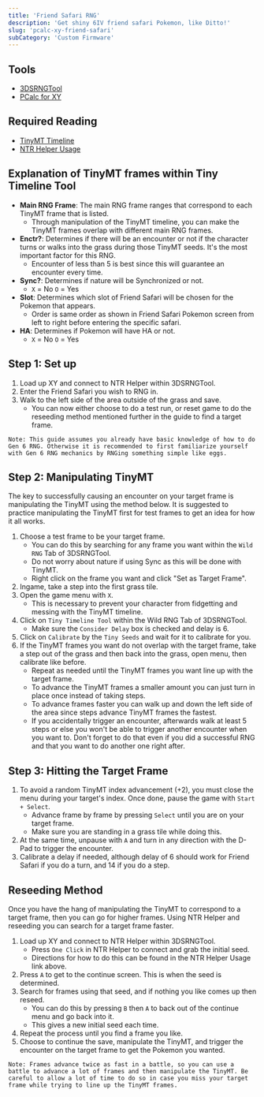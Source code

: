 ```yaml
---
title: 'Friend Safari RNG'
description: 'Get shiny 6IV friend safari Pokemon, like Ditto!'
slug: 'pcalc-xy-friend-safari'
subCategory: 'Custom Firmware'
---
```


## Tools

- [3DSRNGTool](https://github.com/wwwwwwzx/3DSRNGTool/releases)
- [PCalc for XY](https://pokemonrng.com/downloads/pcalc/pcalc-xy.zip)

## Required Reading

- [TinyMT Timeline](https://github.com/wwwwwwzx/3DSRNGTool/wiki/Gen6-TinyMT-Timeline-Calibration)
- [NTR Helper Usage](https://github.com/wwwwwwzx/3DSRNGTool/wiki/NTR-Helper-Usage)

## Explanation of TinyMT frames within Tiny Timeline Tool

- **Main RNG Frame**: The main RNG frame ranges that correspond to each TinyMT frame that is listed.
  - Through manipulation of the TinyMT timeline, you can make the TinyMT frames overlap with different main RNG frames.
- **Enctr?**: Determines if there will be an encounter or not if the character turns or walks into the grass during those TinyMT seeds. It's the most important factor for this RNG.
  - Encounter of less than 5 is best since this will guarantee an encounter every time.
- **Sync?**: Determines if nature will be Synchronized or not.
  - `X` = No `O` = Yes
- **Slot**: Determines which slot of Friend Safari will be chosen for the Pokemon that appears.
  - Order is same order as shown in Friend Safari Pokemon screen from left to right before entering the specific safari.
- **HA**: Determines if Pokemon will have HA or not.
  - `X` = No `O` = Yes

## Step 1: Set up

1. Load up XY and connect to NTR Helper within 3DSRNGTool.
2. Enter the Friend Safari you wish to RNG in.
3. Walk to the left side of the area outside of the grass and save.
   - You can now either choose to do a test run, or reset game to do the reseeding method mentioned further in the guide to find a target frame.

```
Note: This guide assumes you already have basic knowledge of how to do Gen 6 RNG. Otherwise it is recommended to first familiarize yourself with Gen 6 RNG mechanics by RNGing something simple like eggs.
```

## Step 2: Manipulating TinyMT

The key to successfully causing an encounter on your target frame is manipulating the TinyMT using the method below. It is suggested to practice manipulating the TinyMT first for test frames to get an idea for how it all works.

1. Choose a test frame to be your target frame.
   - You can do this by searching for any frame you want within the `Wild RNG` Tab of 3DSRNGTool.
   - Do not worry about nature if using Sync as this will be done with TinyMT.
   - Right click on the frame you want and click "Set as Target Frame".
2. Ingame, take a step into the first grass tile.
3. Open the game menu with `X`.
   - This is necessary to prevent your character from fidgetting and messing with the TinyMT timeline.
4. Click on `Tiny Timeline Tool` within the Wild RNG Tab of 3DSRNGTool.
   - Make sure the `Consider Delay` box is checked and delay is 6.
5. Click on `Calibrate` by the `Tiny Seeds` and wait for it to calibrate for you.
6. If the TinyMT frames you want do not overlap with the target frame, take a step out of the grass and then back into the grass, open menu, then calibrate like before.
   - Repeat as needed until the TinyMT frames you want line up with the target frame.
   - To advance the TinyMT frames a smaller amount you can just turn in place once instead of taking steps.
   - To advance frames faster you can walk up and down the left side of the area since steps advance TinyMT frames the fastest.
   - If you accidentally trigger an encounter, afterwards walk at least 5 steps or else you won't be able to trigger another encounter when you want to. Don't forget to do that even if you did a successful RNG and that you want to do another one right after.

## Step 3: Hitting the Target Frame

1. To avoid a random TinyMT index advancement (+2), you must close the menu during your target's index. Once done, pause the game with `Start + Select`.
   - Advance frame by frame by pressing `Select` until you are on your target frame.
   - Make sure you are standing in a grass tile while doing this.
2. At the same time, unpause with `A` and turn in any direction with the D-Pad to trigger the encounter.
3. Calibrate a delay if needed, although delay of 6 should work for Friend Safari if you do a turn, and 14 if you do a step.

## Reseeding Method

Once you have the hang of manipulating the TinyMT to correspond to a target frame, then you can go for higher frames. Using NTR Helper and reseeding you can search for a target frame faster.

1. Load up XY and connect to NTR Helper within 3DSRNGTool.
   - Press `One Click` in NTR Helper to connect and grab the initial seed.
   - Directions for how to do this can be found in the NTR Helper Usage link above.
2. Press `A` to get to the continue screen. This is when the seed is determined.
3. Search for frames using that seed, and if nothing you like comes up then reseed.
   - You can do this by pressing `B` then `A` to back out of the continue menu and go back into it.
   - This gives a new initial seed each time.
4. Repeat the process until you find a frame you like.
5. Choose to continue the save, manipulate the TinyMT, and trigger the encounter on the target frame to get the Pokemon you wanted.

```
Note: Frames advance twice as fast in a battle, so you can use a battle to advance a lot of frames and then manipulate the TinyMT. Be careful to allow a lot of time to do so in case you miss your target frame while trying to line up the TinyMT frames.
```
